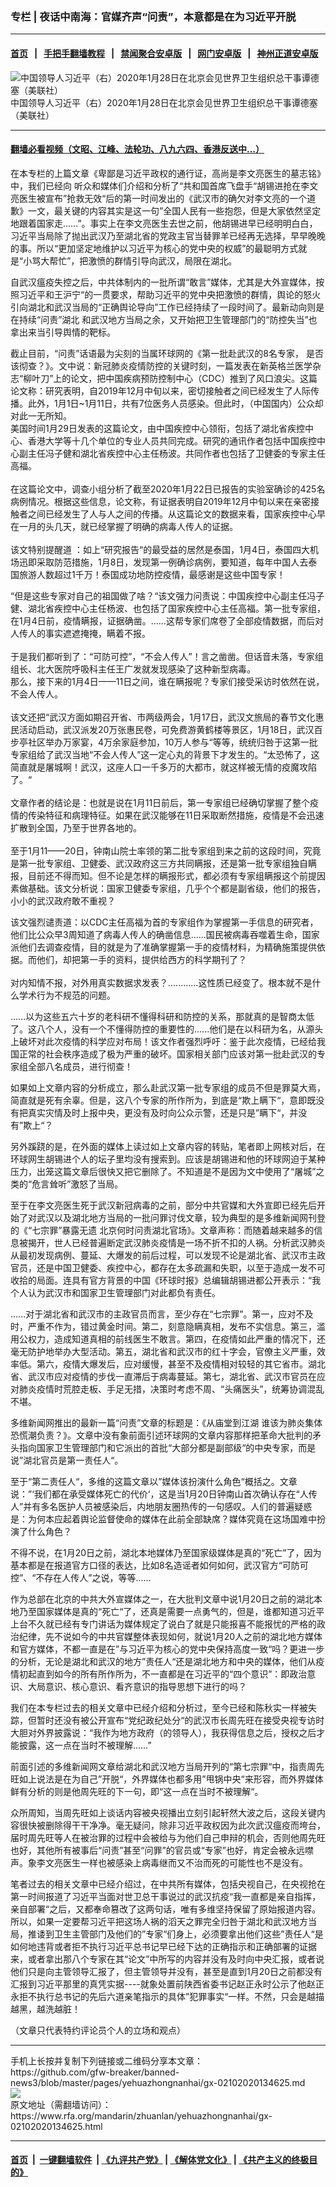 ### 专栏 | 夜话中南海：官媒齐声“问责”，本意都是在为习近平开脱
------------------------

#### [首页](https://github.com/gfw-breaker/banned-news3/blob/master/README.md) &nbsp;&nbsp;|&nbsp;&nbsp; [手把手翻墙教程](https://github.com/gfw-breaker/guides/wiki) &nbsp;&nbsp;|&nbsp;&nbsp; [禁闻聚合安卓版](https://github.com/gfw-breaker/bn-android) &nbsp;&nbsp;|&nbsp;&nbsp; [网门安卓版](https://github.com/oGate2/oGate) &nbsp;&nbsp;|&nbsp;&nbsp; [神州正道安卓版](https://github.com/SzzdOgate/update) 



<div id="headerimg">
 <img alt="中国领导人习近平（右）2020年1月28日在北京会见世界卫生组织总干事谭德塞（美联社）" src="https://www.rfa.org/mandarin/zhuanlan/yehuazhongnanhai/gx-02102020134625.html/15.jpg/@@images/0e806b0a-940f-4eee-aeb5-e083c8250256.jpeg" title="中国领导人习近平（右）2020年1月28日在北京会见世界卫生组织总干事谭德塞（美联社）"/>
 <div id="headerimgcontents">
  <div id="headerimgcaption">
   <span>
    中国领导人习近平（右）2020年1月28日在北京会见世界卫生组织总干事谭德塞（美联社）
   </span>
   <!-- zoomattribute -->
  </div>
  <!-- headerimgcaption -->
 </div>
 <!-- headerimagecontents -->
</div>

<hr/>


#### [翻墙必看视频（文昭、江峰、法轮功、八九六四、香港反送中...）](http://167.172.214.107/home.html)

<div id="storytext">
 <div>
  <div class="slot_header">
  </div>
 </div>
 <p>
  在本专栏的上篇文章《卑鄙是习近平政权的通行证，高尚是李文亮医生的墓志铭》中，我们已经向 听众和媒体们介绍和分析了“共和国首席飞盘手“胡锡进抢在李文亮医生被宣布”抢救无效“后的第一时间发出的《武汉市的确欠对李文亮的一个道歉》一文，最关键的内容其实是这一句”全国人民有一些抱怨，但是大家依然坚定地跟着国家走……”。事实上在李文亮医生去世之前，他胡锡进早已经明明白白，习近平当局除了抛出武汉乃至湖北省的党政主官当替罪羊已经再无选择，早早晚晚的事。所以“更加坚定地维护以习近平为核心的党中央的权威”的最聪明方式就是“小骂大帮忙”，把激愤的群情引导向武汉，局限在湖北。
 </p>
 <p>
  自武汉瘟疫失控之后，中共体制内的一批所谓“敢言”媒体，尤其是大外宣媒体，按照习近平和王沪宁“的一贯要求，帮助习近平的党中央把激愤的群情，舆论的怒火引向湖北和武汉当局的“正确舆论导向”工作已经持续了一段时间了。最新动向则是在持续“问责”湖北 和武汉地方当局之余，又开始把卫生管理部门的“防控失当”也拿出来当引导舆情的靶标。
 </p>
 <p>
  截止目前，“问责”话语最为尖刻的当属环球网的《第一批赴武汉的8名专家， 是否该彻查？》。文中说：新冠肺炎疫情防控的关键时刻，一篇发表在新英格兰医学杂志“柳叶刀”上的论文，把中国疾病预防控制中心（CDC）推到了风口浪尖。这篇论文称：研究表明，自2019年12月中旬以来，密切接触者之间已经发生了人际传播。此外，1月1日~1月11日，共有7位医务人员感染。但此时，（中国国内）公众却对此一无所知。
  <br/>
  美国时间1月29日发表的这篇论文，由中国疾控中心领衔，包括了湖北省疾控中心、香港大学等十几个单位的专业人员共同完成。研究的通讯作者包括中国疾控中心副主任冯子健和湖北省疾控中心主任杨波。共同作者也包括了卫健委的专家主任高福。
  <br/>
  <br/>
  在这篇论文中，调查小组分析了截至2020年1月22日已报告的实验室确诊的425名病例情况。根据这些信息，论文称，有证据表明自2019年12月中旬以来在亲密接触者之间已经发生了人与人之间的传播。从这篇论文的数据来看，国家疾控中心早在一月的头几天，就已经掌握了明确的病毒人传人的证据。
  <br/>
  <br/>
  该文特别提醒道 ：如上“研究报告“的最受益的居然是泰国，1月4日，泰国四大机场迅即采取防范措施，1月8日，发现第一例确诊病例，要知道，每年中国人去泰国旅游人数超过1千万！泰国成功地防控疫情，最感谢是这些中国专家！
 </p>
 <p>
  “但是这些专家对自己的祖国做了啥？“该文强力问责说：中国疾控中心副主任冯子健、湖北省疾控中心主任杨波、也包括了国家疾控中心主任高福。第一批专家组，在1月4日前，疫情瞒报，证据确凿。……这帮专家们席卷了全部疫情数据，而后对人传人的事实遮遮掩掩，瞒着不报。
  <br/>
  <br/>
  于是我们都听到了：“可防可控”，“不会人传人”！言之凿凿。但话音未落，专家组组长、北大医院呼吸科主任王广发就发现感染了这种新型病毒。
  <br/>
  那么，接下来的1月4日——11日之间，谁在瞒报呢？专家们接受采访时依然在说，不会人传人。
  <br/>
  <br/>
  该文还把“武汉方面如期召开省、市两级两会，1月17日，武汉文旅局的春节文化惠民活动启动，武汉派发20万张惠民卷，可免费游黄鹤楼等景区，1月18日，武汉百步亭社区举办万家宴，4万余家庭参加，10万人参与“等等，统统归咎于这第一批专家组给了武汉当地“不会人传人”这一定心丸的背景下才发生的。“太恐怖了，这简直就是屠城啊！武汉，这座人口一千多万的大都市，就这样被无情的疫魔攻陷了。“
  <br/>
  <br/>
  文章作者的结论是：也就是说在1月11日前后，第一专家组已经确切掌握了整个疫情的传染特征和病理特征。如果在武汉能够在11日采取断然措施，疫情是不会迅速扩散到全国，乃至于世界各地的。
  <br/>
  <br/>
  至于1月11——20日，钟南山院士率领的第二批专家组到来之前的这段时间，究竟是第一批专家组、卫健委、武汉政府这三方共同瞒报，还是第一批专家组独自瞒报，目前还不得而知。但不论是怎样的瞒报形式，都必须有专家组瞒报这个前提因素做基础。该文分析说：国家卫健委专家组，几乎个个都是副省级，他们的报告，小小的武汉政府敢不重视？
 </p>
 <p>
  该文强烈谴责道：以CDC主任高福为首的专家组作为掌握第一手信息的研究者，他们比公众早3周知道了病毒人传人的确凿信息......国民被病毒吞噬着生命，国家派他们去调查疫情，目的就是为了准确掌握第一手的疫情材料，为精确施策提供依据。而他们，却把第一手的资料，提供给西方的科学期刊了？
  <br/>
  <br/>
  对内知情不报，对外用真实数据求发表？............这性质已经变了。根本就不是什么学术行为不规范的问题。
 </p>
 <p>
  ……以为这些五六十岁的老科研不懂得科研和防控的关系，那就真的是智商太低了。这八个人，没有一个不懂得防控的重要性的......他们是在以科研为名，从源头上破坏对此次疫情的科学应对布局！该文作者强烈呼吁：鉴于此次疫情，已经给我国正常的社会秩序造成了极为严重的破坏。国家相关部门应该对第一批赴武汉的专家组全部八名成员，进行彻查！
 </p>
 <p>
  如果如上文章内容的分析成立，那么赴武汉第一批专家组的成员不但是罪莫大焉，简直就是死有余辜。但是，这八个专家的所作所为，到底是“欺上瞒下“，意即既没有把真实灾情及时上报中央，更没有及时向公众示警，还是只是”瞒下“，并没有”欺上“？
 </p>
 <p>
  另外蹊跷的是，在外面的媒体上读过如上文章内容的转贴，笔者即上网核对后，在环球网生胡锡进个人的坛子里均没有搜索到。应该是胡锡进和他的环球网迫于某种压力，出笼这篇文章后很快又把它删除了。不知道是不是因为文中使用了“屠城”之类的“危言耸听”激怒了当局。
 </p>
 <p>
  至于在李文亮医生死于武汉新冠病毒的之前，部分中共官媒和大外宣即已经先后开始了对武汉以及湖北地方当局的一批问罪讨伐文章，较为典型的是多维新闻网刊登的《“七宗罪”暴露无遗 北京何时问责湖北官场》。文章声称：而随着越来越多的信息被揭开，世人已经普遍断定武汉肺炎疫情是一场不折不扣的人祸。分析武汉肺炎从最初发现病例、蔓延、大爆发的前后过程，可以发现不论是湖北省、武汉市主政官员，还是中国卫健委、疾控中心，都存在太多疏漏和失职，以至于造成一发不可收拾的局面。连具有官方背景的中国《环球时报》总编辑胡锡进都公开表示：“我个人认为武汉市和国家卫生管理部门对此都负有责任。
 </p>
 <p>
  ……对于湖北省和武汉市的主政官员而言，至少存在“七宗罪”。第一，应对不及时，严重不作为，错过黄金时间。第二，刻意隐瞒真相，发布不实信息。第三，滥用公权力，造成知道真相的前线医生不敢言。第四，在疫情如此严重的情况下，还毫无防护地举办大型活动。第五，湖北省和武汉市的红十字会，官僚主义严重，效率低。第六，疫情大爆发后，应对缓慢，甚至不及疫情相对较轻的其它省市。湖北省、武汉市应对疫情的步伐一直滞后于病毒蔓延。第七，湖北省、武汉市官员在应对肺炎疫情时荒腔走板、手足无措，决策时考虑不周、“头痛医头”，统筹协调混乱不堪。
 </p>
 <p>
  多维新闻网推出的最新一篇“问责”文章的标题是：《从庙堂到江湖 谁该为肺炎集体恐慌潮负责？》。文章中没有象前面引述环球网的文章内容那样把革命大批判的矛头指向国家卫生管理部门和它派出的首批“大部分都是副部级“的中央专家，而是说”湖北官员是第一责任人“。
 </p>
 <p>
  至于“第二责任人“，多维的这篇文章以”媒体该扮演什么角色“概括之。文章说：”‘我们都在承受媒体死亡的代价‘，这是当1月20日钟南山首次确认存在“人传人”并有多名医护人员被感染后，内地朋友圈热传的一句感叹。人们的普遍疑惑是：为何本应起着舆论监督使命的媒体在此前全部缺席？媒体究竟在这场国难中扮演了什么角色？
 </p>
 <p>
  不得不说，在1月20日之前，湖北本地媒体乃至国家级媒体是真的“死亡”了，因为基本都是在报道官方口径的表达，比如8名造谣者如何如何，武汉官方“可防可控”、“不存在人传人”之说，等等……
 </p>
 <p>
  作为总部在北京的中共大外宣媒体之一，在大批判文章中说1月20日之前的湖北本地乃至国家媒体是真的“死亡“了，还真是需要一点勇气的，但是，谁都知道习近平 上台不久就已经有专门讲话为媒体规定了说白了就是只能报喜不能报忧的严格的政治纪律，先不说如今的中共官媒整体表现如何，就说1月20人之前的湖北地方媒体和官方媒体，不都一直是在”与习近平为核心的党中央保持高度一致“吗？更进一步的分析，无论是湖北和武汉的地方”责任人“还是湖北地方和中央的媒体，他们从疫情初起直到如今的所有所作所为，不一直都是在习近平的“四个意识”：即政治意识、大局意识、核心意识、看齐意识的指导思想下进行的吗？
 </p>
 <p>
  我们在本专栏过去的相关文章中已经介绍和分析过，至今已经和陈秋实一样被失踪，但暂时还没有被公开宣布“党纪政纪处分“的武汉市长周先旺在接受央视专访时大胆对外界披露说：“我作为地方政府（的领导人），我获得信息之后，授权之后才能披露，这一点在当时不被理解……”
 </p>
 <p>
  前面引述的多维新闻网文章给湖北和武汉地方当局开列的“第七宗罪“中，指责周先旺如上说法是在为自己”开脱“，外界媒体也都多用”甩锅中央“来形容，而外界媒体鲜有分析的则是他周先旺的下一句，即“这一点在当时不被理解“。
 </p>
 <p>
  众所周知，当周先旺如上谈话内容被央视播出立刻引起轩然大波之后，这段关键内容很快被删除得干干净净。毫无疑问，除非习近平政权因为此次武汉瘟疫而垮台，届时周先旺等人在被治罪的过程中会被给与为他们自己申辩的机会，否则他周先旺也好，其他所有被事后“问责”甚至“问罪”的官员或“专家”也好，肯定会被永远噤声。象李文亮医生一样也被感染上病毒继而又不治而死的可能性也不是没有。
 </p>
 <p>
  笔者过去的相关文章中已经介绍过，在中共所有媒体，包括央视自己，在央视抢在第一时间报道了习近平当面对世卫总干事说过的武汉抗疫“我一直都是亲自指挥，亲自部署“之后，又都奉命篡改了这两句话，唯有多维坚持保留了原始报道内容。所以，如果一定要帮习近平把这场人祸的滔天之罪完全归咎于湖北和武汉地方当局，推诿到卫生主管部门及他们的”专家“们身上，必须要拿出他们这些”责任人“是如何地违背或者拒不执行习近平总书记早已经下达的正确指示和正确部署的证据来，或者拿出那八个专家在其“论文”中所写的内容并没有及时向中央汇报，或者说他们只是向主管领导汇报了，但主管领导并没有，甚至是直到1月20日之前都没有汇报到习近平那里的真凭实据----就象处置前陕西省委书记赵正永时公示了他赵正永拒不执行总书记的先后六道亲笔指示的具体”犯罪事实“一样。不然，只会是越描越黑，越洗越脏！
 </p>
 <p>
  （文章只代表特约评论员个人的立场和观点）
 </p>
</div>

<hr/>
手机上长按并复制下列链接或二维码分享本文章：<br/>
https://github.com/gfw-breaker/banned-news3/blob/master/pages/yehuazhongnanhai/gx-02102020134625.md <br/>
<a href='https://github.com/gfw-breaker/banned-news3/blob/master/pages/yehuazhongnanhai/gx-02102020134625.md'><img src='https://github.com/gfw-breaker/banned-news3/blob/master/pages/yehuazhongnanhai/gx-02102020134625.md.png'/></a> <br/>
原文地址（需翻墙访问）：https://www.rfa.org/mandarin/zhuanlan/yehuazhongnanhai/gx-02102020134625.html


------------------------
#### [首页](https://github.com/gfw-breaker/banned-news3/blob/master/README.md) &nbsp;|&nbsp; [一键翻墙软件](https://github.com/gfw-breaker/nogfw/blob/master/README.md) &nbsp;| [《九评共产党》](https://github.com/gfw-breaker/9ping.md/blob/master/README.md#九评之一评共产党是什么) | [《解体党文化》](https://github.com/gfw-breaker/jtdwh.md/blob/master/README.md) | [《共产主义的终极目的》](https://github.com/gfw-breaker/gczydzjmd.md/blob/master/README.md)


<img src='http://gfw-breaker.win/banned-news3/pages/yehuazhongnanhai/gx-02102020134625.md' width='0px' height='0px'/>